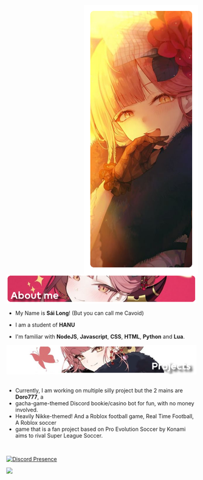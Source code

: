 #
<div>
<img src="https://github.com/cavoidarlic/.github/blob/main/profile/img/VerticalAru.png?raw=true" width="300" align="right" />
<br/>
<br/>
<br/>
<img src="https://github.com/cavoidarlic/.github/blob/main/profile/img/AboutMe.png?raw=true" width="500" />
<br/>
  
- My Name is **Sái Long**! (But you can call me Cavoid)

- I am a student of **HANU**

- I'm familiar with **NodeJS**, **Javascript**, **CSS**, **HTML**, **Python** and **Lua**.
<img src="https://github.com/cavoidarlic/.github/blob/main/profile/img/CurrentProjects.png?raw=true" width="500" />
<br/>
<br/>

    
- Currently, I am working on multiple silly project but the 2 mains are **Doro777**, a
- gacha-game-themed Discord bookie/casino bot for fun, with no money involved.
- Heavily Nikke-themed! And a Roblox football game, Real Time Football, A Roblox soccer
- game that is a fan project based on Pro Evolution Soccer by Konami aims to rival Super League Soccer.
<br/>

[![Discord Presence](https://lanyard.cnrad.dev/api/312860306701418497)](https://discord.com/users/312860306701418497)

![](https://github-readme-stats.vercel.app/api?username=cavoidarlic&theme=omni&hide_border=false&include_all_commits=true&count_private=false)
</div>

